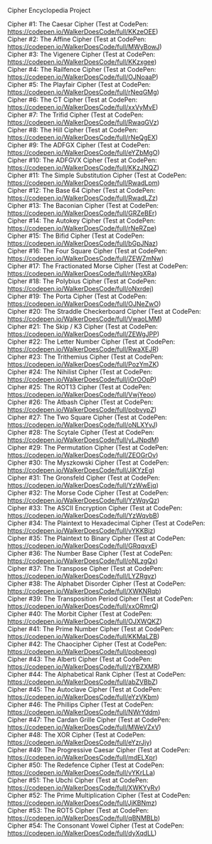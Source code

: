 Cipher Encyclopedia Project  

Cipher #1: The Caesar Cipher (Test at CodePen: https://codepen.io/WalkerDoesCode/full/KKzeOEE)  
Cipher #2: The Affine Cipher (Test at CodePen: https://codepen.io/WalkerDoesCode/full/MWyBowJ)  
Cipher #3: The Vigenere Cipher (Test at CodePen: https://codepen.io/WalkerDoesCode/full/KKzxgee)  
Cipher #4: The Railfence Cipher (Test at CodePen: https://codepen.io/WalkerDoesCode/full/OJNoaaP)  
Cipher #5: The Playfair Cipher (Test at CodePen: https://codepen.io/WalkerDoesCode/full/rNeqGMg)  
Cipher #6: The CT Cipher (Test at CodePen: https://codepen.io/WalkerDoesCode/full/xxVyMvE)  
Cipher #7: The Trifid Cipher (Test at CodePen: https://codepen.io/WalkerDoesCode/full/RwaqGVz)  
Cipher #8: The Hill Cipher (Test at CodePen: https://codepen.io/WalkerDoesCode/full/rNeQgEX)  
Cipher #9: The ADFGX Cipher (Test at CodePen: https://codepen.io/WalkerDoesCode/full/eYZbMgO)  
Cipher #10: The ADFGVX Cipher (Test at CodePen: https://codepen.io/WalkerDoesCode/full/KKzJNQZ)  
Cipher #11: The Simple Substitution Cipher (Test at CodePen: https://codepen.io/WalkerDoesCode/full/RwadLpm)  
Cipher #12: The Base 64 Cipher (Test at CodePen: https://codepen.io/WalkerDoesCode/full/RwadLZz)  
Cipher #13: The Baconian Cipher (Test at CodePen: https://codepen.io/WalkerDoesCode/full/GRZeBEr)  
Cipher #14: The Autokey Cipher (Test at CodePen: https://codepen.io/WalkerDoesCode/full/rNeRZpe)  
Cipher #15: The Bifid Cipher (Test at CodePen: https://codepen.io/WalkerDoesCode/full/bGpJNaz)  
Cipher #16: The Four Square Cipher (Test at CodePen: https://codepen.io/WalkerDoesCode/full/ZEWZmNw)  
Cipher #17: The Fractionated Morse Cipher (Test at CodePen: https://codepen.io/WalkerDoesCode/full/rNegXRa)  
Cipher #18: The Polybius Cipher (Test at CodePen: https://codepen.io/WalkerDoesCode/full/oNxrdej)  
Cipher #19: The Porta Cipher (Test at CodePen: https://codepen.io/WalkerDoesCode/full/OJNeZwO)  
Cipher #20: The Straddle Checkerboard Cipher (Test at CodePen: https://codepen.io/WalkerDoesCode/full/VwaoLMM)  
Cipher #21: The Skip / K3 Cipher (Test at CodePen: https://codepen.io/WalkerDoesCode/full/ZEWgJPP)  
Cipher #22: The Letter Number Cipher (Test at CodePen: https://codepen.io/WalkerDoesCode/full/RwaXEJR)  
Cipher #23: The Trithemius Cipher (Test at CodePen: https://codepen.io/WalkerDoesCode/full/PozYmZK)  
Cipher #24: The Nihilist Cipher (Test at CodePen: https://codepen.io/WalkerDoesCode/full/jOrOOpP)  
Cipher #25: The ROT13 Cipher (Test at CodePen: https://codepen.io/WalkerDoesCode/full/VwjYeoo)  
Cipher #26: The Atbash Cipher (Test at CodePen: https://codepen.io/WalkerDoesCode/full/pobvypZ)  
Cipher #27: The Two Square Cipher (Test at CodePen: https://codepen.io/WalkerDoesCode/full/oNLXYvJ)  
Cipher #28: The Scytale Cipher (Test at CodePen: https://codepen.io/WalkerDoesCode/full/yLJNpdM)  
Cipher #29: The Permutation Cipher (Test at CodePen: https://codepen.io/WalkerDoesCode/full/ZEOGrOv)  
Cipher #30: The Myszkowski Cipher (Test at CodePen: https://codepen.io/WalkerDoesCode/full/JjKYzEg)  
Cipher #31: The Gronsfeld Cipher (Test at CodePen: https://codepen.io/WalkerDoesCode/full/YzWwEjq)  
Cipher #32: The Morse Code Cipher (Test at CodePen: https://codepen.io/WalkerDoesCode/full/YzWqyQz)  
Cipher #33: The ASCII Encryption Cipher (Test at CodePen: https://codepen.io/WalkerDoesCode/full/YzWqvbB)  
Cipher #34: The Plaintext to Hexadecimal Cipher (Test at CodePen: https://codepen.io/WalkerDoesCode/full/vYKKBjz)  
Cipher #35: The Plaintext to Binary Cipher (Test at CodePen: https://codepen.io/WalkerDoesCode/full/GRqqvxE)  
Cipher #36: The Number Base Cipher (Test at CodePen: https://codepen.io/WalkerDoesCode/full/oNLzgQx)  
Cipher #37: The Transpose Cipher (Test at CodePen: https://codepen.io/WalkerDoesCode/full/LYZRgvz)  
Cipher #38: The Alphabet Disorder Cipher (Test at CodePen: https://codepen.io/WalkerDoesCode/full/XWKNRqb)  
Cipher #39: The Transposition Period Cipher (Test at CodePen: https://codepen.io/WalkerDoesCode/full/xxORmrQ)  
Cipher #40: The Morbit Cipher (Test at CodePen: https://codepen.io/WalkerDoesCode/full/OJXWQKZ)  
Cipher #41: The Prime Number Cipher (Test at CodePen: https://codepen.io/WalkerDoesCode/full/KKMaLZB)  
Cipher #42: The Chaocipher Cipher (Test at CodePen: https://codepen.io/WalkerDoesCode/full/pobeeog)  
Cipher #43: The Alberti Cipher (Test at CodePen: https://codepen.io/WalkerDoesCode/full/zYBZXMR)  
Cipher #44: The Alphabetical Rank Cipher (Test at CodePen: https://codepen.io/WalkerDoesCode/full/abZVBbZ)  
Cipher #45: The Autoclave Cipher (Test at CodePen: https://codepen.io/WalkerDoesCode/full/eYzVKbm)  
Cipher #46: The Phillips Cipher (Test at CodePen: https://codepen.io/WalkerDoesCode/full/NWrYddm)  
Cipher #47: The Cardan Grille Cipher (Test at CodePen: https://codepen.io/WalkerDoesCode/full/MWeVZxV)  
Cipher #48: The XOR Cipher (Test at CodePen: https://codepen.io/WalkerDoesCode/full/eYzrJjy)  
Cipher #49: The Progressive Caesar Cipher (Test at CodePen: https://codepen.io/WalkerDoesCode/full/mdELXpr)  
Cipher #50: The Redefence Cipher (Test at CodePen: https://codepen.io/WalkerDoesCode/full/vYKrLLa)  
Cipher #51: The Ubchi Cipher (Test at CodePen: https://codepen.io/WalkerDoesCode/full/XWKYyRv)  
Cipher #52: The Prime Multiplication Cipher (Test at CodePen: https://codepen.io/WalkerDoesCode/full/JjKBNmz)  
Cipher #53: The ROT5 Cipher (Test at CodePen: https://codepen.io/WalkerDoesCode/full/qBNMBLb)  
Cipher #54: The Consonant Vowel Cipher (Test at CodePen: https://codepen.io/WalkerDoesCode/full/dyXqdLL)  
